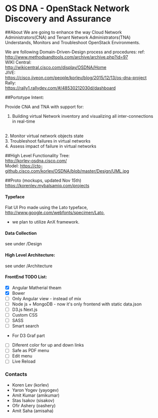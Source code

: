 OS DNA - OpenStack Network Discovery and Assurance
==================================================

##About
We are going to enhance the way Cloud Network Administrators(CNA) and Tenant Network Administrators(TNA) 
Understands, Monitors and Troubleshoot OpenStack Environments.

We are following Domain-Driven-Design process and procedures:
ref: http://www.methodsandtools.com/archive/archive.php?id=97
<br>
WIKI Central:<br>
http://wikicentral.cisco.com/display/OSDNA/Home 
<br>
JIVE:<br>
https://cisco.jiveon.com/people/korlev/blog/2015/12/13/os-dna-project
<br>
Rally:<br>
https://rally1.rallydev.com/#/48530212030d/dashboard
<br>

##Portotype Intent:

Provide CNA and TNA with support for:
<br>
1. Building virtual Network inventory and visualizing all inter-connections in real-time
<br>
2. Monitor virtual network objects state
<br>
3. Troubleshoot failures in virtual networks
<br>
4. Assess impact of failure in virtual networks
<br>

##High Level Functionality Tree:
<br>
http://korlev-osdna.cisco.com/ <br>
Model: https://cto-github.cisco.com/korlev/OSDNA/blob/master/Design/UML.jpg

##Proto (mockups, updated Nov 15th)
<br>
https://korenlev.mybalsamiq.com/projects

#### Typeface
Flat UI Pro made using the Lato typeface, http://www.google.com/webfonts/specimen/Lato, 
+ we plan to utilize AnX framework.

#### Data Collection
see under /Design

#### High Level Architecture: <br>
see under /Architecture

#### FrontEnd TODO List:
- [x] Angular Matherial theam
- [x] Bower
- [ ] Only Angular view - instead of mix
- [ ] Node js + MongoDB - now it's only frontend with static data.json
- [ ] D3.js Next.js
- [ ] Custom CSS
- [ ] SASS
- [ ] Smart search
* For D3 Graf part
- [ ] Diferent color for up and down links
- [ ] Safe as PDF menu
- [ ] Edit menu
- [ ] Live Reload

### Contacts
* Koren Lev (korlev)
* Yaron Yogev (yayogev)
* Amit Kumar (amikumar)
* Stas Isakov (sisakov)
* Ofir Ashery (oashery)
* Amit Saha (amisaha)